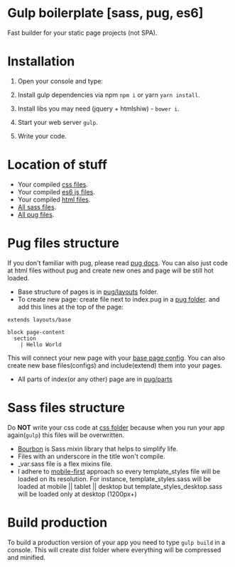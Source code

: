 # Gulp boilerplate [sass, pug, es6]

Fast builder for your static page projects (not SPA).

# Installation

1) Open your console and type:

2) Install gulp dependencies via npm `npm i` or yarn `yarn install`.

3) Install libs you may need (jquery + htmlshiw) - `bower i`.

4) Start your web server `gulp`.

5) Write your code.

# Location of stuff

- Your compiled [css files](https://github.com/AlexLasagna/gulp-starter/tree/master/app/css).
- Your compiled [es6 js files](https://github.com/AlexLasagna/gulp-starter/tree/master/app/js).
- Your compiled [html files](https://github.com/AlexLasagna/gulp-starter/tree/master/app).
- [All sass files](https://github.com/AlexLasagna/gulp-starter/tree/master/app/sass).
- [All pug files](https://github.com/AlexLasagna/gulp-starter/tree/master/app/pug).

# Pug files structure

If you don't familiar with pug, please read [pug docs](https://pugjs.org/language/attributes.html). You can also just code at html files without pug and create new ones and page will be still hot loaded.

- Base structure of pages is in [pug/layouts](https://github.com/AlexLasagna/gulp-starter/tree/master/app/pug/layouts) folder.
- To create new page: create file next to index.pug in a [pug folder](https://github.com/AlexLasagna/gulp-starter/tree/master/app/pug).
and add this lines at the top of the page:
```jade
extends layouts/base

block page-content
  section
    | Hello World
```
This will connect your new page with your [base page config](https://github.com/AlexLasagna/gulp-starter/blob/master/app/pug/layouts/base.pug). You can also create new base files(configs) and include(extend) them into your pages.
- All parts of index(or any other) page are in [pug/parts](https://github.com/AlexLasagna/gulp-starter/tree/master/app/pug/parts)

# Sass files structure

Do __NOT__ write your css code at [css folder](https://github.com/AlexLasagna/gulp-starter/tree/master/app/css) because when you run your app again(`gulp`) this files will be overwritten.

- [Bourbon](https://www.bourbon.io/docs/latest/) is Sass mixin library that helps to simplify life.
- Files with an underscore in the title won't compile.
- _var.sass file is a flex mixins file.
- I adhere to [mobile-first](https://zellwk.com/blog/how-to-write-mobile-first-css/) approach so every template_styles file will be loaded on its resolution. For instance, template_styles.sass will be loaded at mobile || tablet || desktop but template_styles_desktop.sass will be loaded only at desktop (1200px+)

# Build production

To build a production version of your app you need to type `gulp build` in a console. This will create dist folder where everything will be compressed and minified.